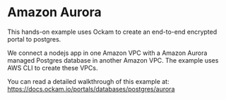 # Amazon Aurora

This hands-on example uses Ockam to create an end-to-end encrypted portal to postgres.

We connect a nodejs app in one Amazon VPC with a Amazon Aurora managed Postgres database in another Amazon VPC.
The example uses AWS CLI to create these VPCs.

You can read a detailed walkthrough of this example at:
https://docs.ockam.io/portals/databases/postgres/aurora
